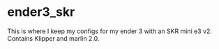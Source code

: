 # ender3_skr
This is where I keep my configs for my ender 3 with an SKR mini e3 v2. Contains Klipper and marlin 2.0.
